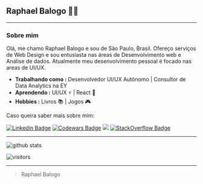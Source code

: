## Raphael Balogo 👨‍💻
  
---------------------------------------------------------------------------------------------------------------------------------------------------------------------------------
  
### Sobre mim
  Olá, me chamo Raphael Balogo e sou de São Paulo, Brasil. Ofereço serviços de Web Design e sou entusiasta nas áreas de Desenvolvimento web e Análise de dados. Atualmente meu desenvolvimento pessoal é focado nas areas de UI/UX.

-  **Trabalhando como :** Desenvolvedor UI/UX Autônomo | Consultor de Data Analytics na EY
-  **Aprendendo :** UI/UX :zap: | React :gem:
-  **Hobbies :** Livros :books: | Jogos :video_game:

Caso queira saber mais sobre mim:

[![Linkedin Badge](https://img.shields.io/badge/LinkedIn-Raphael%20Balogo-blue)](https://www.linkedin.com/in/raphael-balogo-33052a134/) 
[![Codewars Badge](https://img.shields.io/badge/CodeWars-balogoraphaeel-red)](https://www.codewars.com/users/balogoraphael) 
<img src='https://www.codewars.com/users/balogoraphael/badges/small'/>
[![StackOverflow Badge](https://img.shields.io/badge/StackOverflow-Raphael%20Balogo-green)](https://stackoverflow.com/users/11347945/raphael-balogo) 

---------------------------------------------------------------------------------------------------------------------------------------------------------------------------------

![github stats](https://github-readme-stats.vercel.app/api?username=raphaelBalogo&show_icons=true)

 ![visitors](https://visitor-badge.laobi.icu/badge?page_id=baloghDesign.bio)

---------------------------------------------------------------------------------------------------------------------------------------------------------------------------------
> Raphael Balogo
